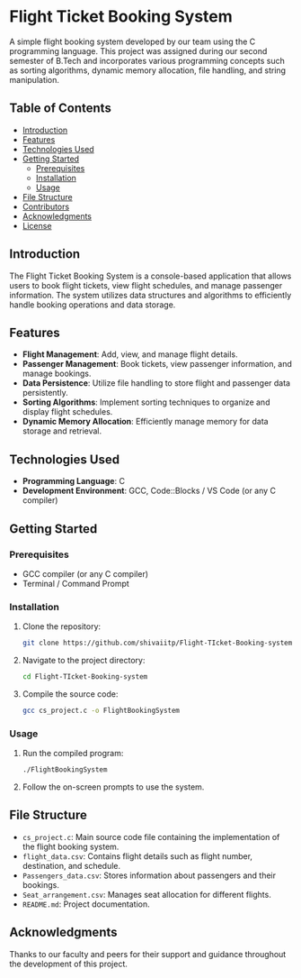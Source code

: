 # Flight Ticket Booking System

A simple flight booking system developed by our team using the C programming language. This project was assigned during our second semester of B.Tech and incorporates various programming concepts such as sorting algorithms, dynamic memory allocation, file handling, and string manipulation.

## Table of Contents

- [Introduction](#introduction)
- [Features](#features)
- [Technologies Used](#technologies-used)
- [Getting Started](#getting-started)
  - [Prerequisites](#prerequisites)
  - [Installation](#installation)
  - [Usage](#usage)
- [File Structure](#file-structure)
- [Contributors](#contributors)
- [Acknowledgments](#acknowledgments)
- [License](#license)

## Introduction

The Flight Ticket Booking System is a console-based application that allows users to book flight tickets, view flight schedules, and manage passenger information. The system utilizes data structures and algorithms to efficiently handle booking operations and data storage.

## Features

- **Flight Management**: Add, view, and manage flight details.
- **Passenger Management**: Book tickets, view passenger information, and manage bookings.
- **Data Persistence**: Utilize file handling to store flight and passenger data persistently.
- **Sorting Algorithms**: Implement sorting techniques to organize and display flight schedules.
- **Dynamic Memory Allocation**: Efficiently manage memory for data storage and retrieval.

## Technologies Used

- **Programming Language**: C
- **Development Environment**: GCC, Code::Blocks / VS Code (or any C compiler)

## Getting Started

### Prerequisites

- GCC compiler (or any C compiler)
- Terminal / Command Prompt

### Installation

1. Clone the repository:

   ```bash
   git clone https://github.com/shivaiitp/Flight-TIcket-Booking-system.git
   ```

2. Navigate to the project directory:

   ```bash
   cd Flight-TIcket-Booking-system
   ```

3. Compile the source code:

   ```bash
   gcc cs_project.c -o FlightBookingSystem
   ```

### Usage

1. Run the compiled program:

   ```bash
   ./FlightBookingSystem
   ```

2. Follow the on-screen prompts to use the system.

## File Structure

- `cs_project.c`: Main source code file containing the implementation of the flight booking system.
- `flight_data.csv`: Contains flight details such as flight number, destination, and schedule.
- `Passengers_data.csv`: Stores information about passengers and their bookings.
- `Seat_arrangement.csv`: Manages seat allocation for different flights.
- `README.md`: Project documentation.


## Acknowledgments

Thanks to our faculty and peers for their support and guidance throughout the development of this project.

